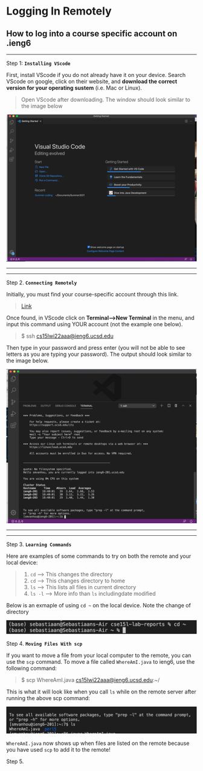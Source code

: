 # Logging In Remotely
## How to log into a course specific account on .ieng6
---

Step 1:  **`Installing VScode`**

First, install VScode if you do not already have it on your device. Search VScode on google, click on their website, and **download the correct version for your operating sustem** (i.e. Mac or Linux).

>Open VScode after downloading. The window should look similar to the image below

![Image](VScodeHome.png)

---
---

Step 2. **`Connecting Remotely`**

Initially, you must find your course-specific account through this link.

>[Link](https://sdacs.ucsd.edu/~icc/index.php)

Once found, in VScode click on **Terminal-->New Terminal** in the menu, and input this command using YOUR account (not the example one below).

>$ ssh cs15lwi22aaa@ieng6.ucsd.edu

Then type in your password and press enter (you will not be able to see letters as you are typing your password). The output should look similar to the image below.

![Image](SshConnection.png)

---
---

Step 3. **`Learning Commands`**

Here are examples of some commands to try on both the remote and your local device:

> 1. `cd` --> This changes the directory
> 2. `cd` --> This changes directory to home
> 3. `ls` --> This lists all files in current directory
> 4. `ls -l` --> More info than `ls` includingdate modified

Below is an exmaple of using `cd ~` on the local device. Note the change of directory

![Image](cdExample.png)

Step 4. **`Moving Files With scp`**

If you want to move a file from your local computer to the remote, you can use the `scp` command. To move a file called `WhereAmI.java` to ieng6, use the following command:

>$ scp WhereAmI.java cs15lwi22aaa@ieng6.ucsd.edu:~/

This is what it will look like when you call `ls` while on the remote server after running the above scp command:

![Image](scpExample.png)

`WhereAmI.java` now shows up when files are listed on the remote because you have used `scp` to add it to the remote!

Step 5. 


